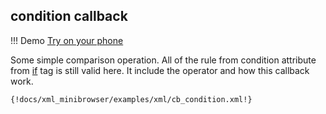 ## condition callback

!!! Demo
    [Try on your phone](xml/cb_condition.xml)

Some simple comparison operation. All of the rule from condition attribute from [if](../main_tags/main_sub_tags/#conditional_blocks) tag is still valid here. It include the operator and how this callback work.

```xml
{!docs/xml_minibrowser/examples/xml/cb_condition.xml!}
```

